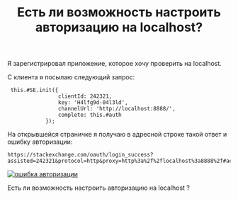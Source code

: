 ﻿---
title: "Есть ли возможность настроить авторизацию на localhost?"
se.owner.user_id: 272171
se.owner.display_name: "Sergey"
se.owner.link: "https://ru.meta.stackoverflow.com/users/272171/sergey"
se.link: "https://ru.meta.stackoverflow.com/questions/10004/%d0%95%d1%81%d1%82%d1%8c-%d0%bb%d0%b8-%d0%b2%d0%be%d0%b7%d0%bc%d0%be%d0%b6%d0%bd%d0%be%d1%81%d1%82%d1%8c-%d0%bd%d0%b0%d1%81%d1%82%d1%80%d0%be%d0%b8%d1%82%d1%8c-%d0%b0%d0%b2%d1%82%d0%be%d1%80%d0%b8%d0%b7%d0%b0%d1%86%d0%b8%d1%8e-%d0%bd%d0%b0-localhost"
se.question_id: 10004
se.post_type: question
se.score: 1
---
<p>Я зарегистрировал приложение, которое хочу проверить на localhost.</p>

<p>С клиента я посылаю следующий запрос:</p>

<pre><code> this.#SE.init({
                clientId: 242321,
                key: 'H4lfg9d-04l3ld',
                channelUrl: 'http://localhost:8888/',
                complete: this.#auth
            });
</code></pre>

<p>На открывшейся страничке я получаю в адресной строке такой ответ
и ошибку авторизации:</p>

<pre><code>https://stackexchange.com/oauth/login_success?assisted=242321&amp;protocol=http&amp;proxy=http%3a%2f%2flocalhost%3a8888%2f#access_token=27(9S5TYEy*Uo6Osm0(9Pg))&amp;expires=86400&amp;state=2
</code></pre>

<p><a href="https://i.stack.imgur.com/v5qgE.png" rel="nofollow noreferrer"><img src="https://i.stack.imgur.com/v5qgE.png" alt="ошибка авторизации"></a></p>

<p>Есть ли возможность настроить авторизацию на localhost ?</p>
